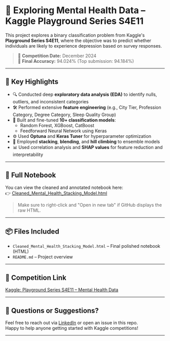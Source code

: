 # 🧠 Exploring Mental Health Data – Kaggle Playground Series S4E11

This project explores a binary classification problem from Kaggle's **Playground Series S4E11**, where the objective was to predict whether individuals are likely to experience depression based on survey responses.

> 📅 **Competition Date:** December 2024  
> 🎯 **Final Accuracy:** 94.024% (Top submission: 94.184%)

---

## 🚀 Key Highlights

- 🔍 Conducted deep **exploratory data analysis (EDA)** to identify nulls, outliers, and inconsistent categories  
- 🛠️ Performed extensive **feature engineering** (e.g., City Tier, Profession Category, Degree Category, Sleep Quality Group)  
- 🧠 Built and fine-tuned **10+ classification models**:  
  - Random Forest, XGBoost, CatBoost  
  - Feedforward Neural Network using Keras  
- ⚙️ Used **Optuna** and **Keras Tuner** for hyperparameter optimization  
- 🤝 Employed **stacking**, **blending**, and **hill climbing** to ensemble models  
- 📊 Used correlation analysis and **SHAP values** for feature reduction and interpretability  

---

## 📘 Full Notebook

You can view the cleaned and annotated notebook here:  
👉 [Cleaned_Mental_Health_Stacking_Model.html](Cleaned_Mental_Health_Stacking_Model.html)

> Make sure to right-click and "Open in new tab" if GitHub displays the raw HTML.

---

## 📦 Files Included

- `Cleaned_Mental_Health_Stacking_Model.html` – Final polished notebook (HTML)
- `README.md` – Project overview

---

## 🔗 Competition Link

[Kaggle: Playground Series S4E11 – Mental Health Data](https://www.kaggle.com/competitions/playground-series-s4e11)

---

## 💬 Questions or Suggestions?

Feel free to reach out via [LinkedIn](https://www.linkedin.com/in/ar2805) or open an issue in this repo.  
Happy to help anyone getting started with Kaggle competitions!

---

